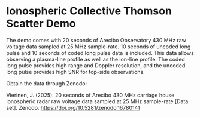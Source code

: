 # Ionospheric Collective Thomson Scatter Demo

The demo comes with 20 seconds of Arecibo Observatory 430 MHz raw voltage data sampled at 25 MHz sample-rate. 10 seconds of uncoded long pulse and 10 seconds of coded long pulse data is included. This data allows observing a plasma-line profile as well as the ion-line profile. The coded long pulse provides high range and Doppler resolution, and the uncoded long pulse provides high SNR for top-side observations.

Obtain the data through Zenodo:

Vierinen, J. (2025). 20 seconds of Arecibo 430 MHz carriage house ionospheric radar raw voltage data sampled at 25 MHz sample-rate [Data set]. Zenodo. https://doi.org/10.5281/zenodo.16780141
